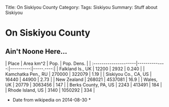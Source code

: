 Title: On Siskiyou County
Category: 
Tags: Siskiyou
Summary: Stuff about Siskiyou

# On Siskiyou County

## Ain't Noone Here...

| Place					| Area km^2     | Pop.		| Pop. Dens. |
| :---------------------|--------------:|----------:|-----.----:|
| Falkland Is., UK		| 12200			| 2932		| 0.240 	|
| Kamchatka Pen., RU	| 270000		| 322079	| 1.19 		|
| Siskiyou Co., CA, US	| 16440			| 44900		| 2.73		|
| New Zealand			| 268021		| 4537081	| 16.9		|
| Wales, UK				| 20779			| 3063456	| 147		|
| Berks County, PA, US	| 2243			| 413491	| 184		|
| Rhode Island, US		| 3140			| 1050292	| 334		|

* Date from wikipedia on 2014-08-30 *
